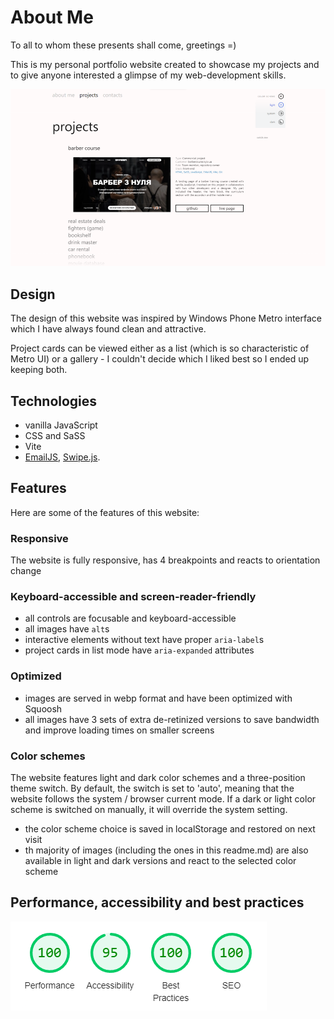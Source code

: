 # About Me

To all to whom these presents shall come, greetings =)

This is my personal portfolio website created to showcase my projects and to give anyone interested a glimpse of my web-development skills.

<picture>
  <source media="(max-width: 767px) and (prefers-color-scheme: light)" srcset="./src/images/readme/mobile/screenshot_light.webp">

   <source media="(max-width: 767px) and (prefers-color-scheme: dark)" srcset="./src/images/readme/mobile/screenshot_dark.webp 2x">

   <source media="(prefers-color-scheme: light)" srcset="./src/images/readme/desktop/screenshot_light_1x.webp 1x, ./src/images/readme/desktop/screenshot_light_2x.webp 2x">

   <source media="(prefers-color-scheme: dark)" srcset="./src/images/readme/desktop/screenshot_dark_1x.webp 1x, ./src/images/readme/desktop/screenshot_dark_2x.webp 2x">

  <img alt="A screenshot of my website's Projects page with the project gallery in list presentation. The first project card is expanded, revealing the live page screenshot, project description and links to its GitHub page and live page." src="./src/images/readme/screenshot_light_1x.webp">
</picture>

## Design

The design of this website was inspired by Windows Phone Metro interface which I have always found clean and attractive.

Project cards can be viewed either as a list (which is so characteristic of  Metro UI) or a gallery - I couldn't decide which I liked best so I ended up keeping both.

## Technologies

- vanilla JavaScript
- CSS and SaSS
- Vite
- [EmailJS](https://www.emailjs.com/), [Swipe.js](https://github.com/lyfeyaj/swipe).

## Features

Here are some of the features of this website:

### Responsive

The website is fully responsive, has 4 breakpoints and reacts to orientation change

### Keyboard-accessible and screen-reader-friendly

- all controls are focusable and keyboard-accessible
- all images have `alt`s
- interactive elements without text have proper `aria-label`s
- project cards in list mode have `aria-expanded` attributes

### Optimized

- images are served in webp format and have been optimized with Squoosh
- all images have 3 sets of extra de-retinized versions to save bandwidth and improve loading times on smaller screens

### Color schemes

The website features light and dark color schemes and a three-position theme switch. By default, the switch is set to 'auto', meaning that the website follows the system / browser current mode. If a dark or light color scheme is switched on manually, it will override the system setting.

- the color scheme choice is saved in localStorage and restored on next visit
- th majority of images (including the ones in this readme.md) are also available in light and dark versions and react to the selected color scheme

## Performance, accessibility and best practices

<picture>
  <source media="(prefers-color-scheme: light)" srcset="./src/images/readme/lighthouse_light.webp">

   <source media="(prefers-color-scheme: dark)" srcset="./src/images/readme/lighthouse_dark.webp">

  <img alt="A screenshot of my website's Lighthouse report with the following ratings: Performance: 100, Accessibility: 95, Best Practices: 100, SEO: 100." src="./src/images/readme/lighthouse_light.webp">
</picture>
